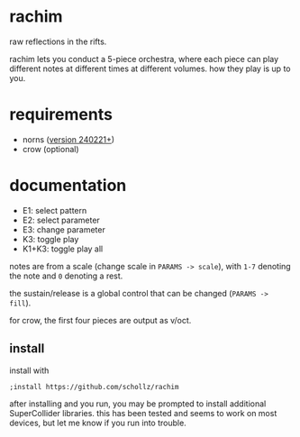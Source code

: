 # rachim

raw reflections in the rifts.

rachim lets you conduct a 5-piece orchestra, where each piece can play different notes at different times at different volumes. how they play is up to you. 

# requirements

- norns ([version 240221+](https://llllllll.co/t/norns-update-240221))
- crow (optional)

# documentation

- E1: select pattern
- E2: select parameter
- E3: change parameter
- K3: toggle play
- K1+K3: toggle play all

notes are from a scale (change scale in `PARAMS -> scale`), with `1-7` denoting the note and `0` denoting a rest.

the sustain/release is a global control that can be changed (`PARAMS -> fill`).

for crow, the first four pieces are output as v/oct.

## install

install with

```
;install https://github.com/schollz/rachim
```

after installing and you run, you may be prompted to install additional SuperCollider libraries. 
this has been tested and seems to work on most devices, but let me know if you run into trouble.
